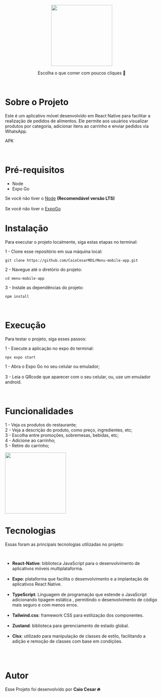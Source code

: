 
<p align="center">
  
  <img src="https://github.com/CaioCesarMDS/Menu-mobile-app/assets/144278631/8ff27b6e-cdf5-421a-90ed-4b38de865960" width="200">
</p>

<p align="center">Escolha o que comer com poucos cliques 🍔</p>

<br>

<h1>Sobre o Projeto</h1>
<p>
  Este é um aplicativo móvel desenvolvido em React Native para facilitar a realização de pedidos de alimentos. Ele permite aos usuários visualizar produtos por categoria, adicionar itens ao carrinho e enviar pedidos via WhatsApp.
</p>

<p align="right>
  
  Aqui está disponível o aplicativo em APK para dispositivos androids. ➡ [APK](https://drive.google.com/drive/u/0/folders/1Zj6KeuoE2DJbdMidXuRtvBfnqW02xQ92)
</p>
  

<br>

<h1>Pré-requisitos</h1>
<ul>
    <li>Node</li>
    <li>Expo Go</li> 
</ul>
</p>

Se você não tiver o [Node](https://nodejs.org/en) <strong>(Recomendável versão LTS)</strong> <br><br>
Se você não tiver o [ExpoGo](https://play.google.com/store/apps/details?id=host.exp.exponent&hl=pt_BR&gl=US&pli=1) 
<br>

<h1>Instalação</h1>
<p>Para executar o projeto localmente, siga estas etapas no terminal:</p>

1 - Clone esse repositório em sua máquina local:

```
git clone https://github.com/CaioCesarMDS/Menu-mobile-app.git
```

2 - Navegue até o diretório do projeto:

```
cd menu-mobile-app
```

3 - Instale as dependências do projeto:

```
npm install
```

<br>

<h1>Execução</h1>
<p>Para testar o projeto, siga esses passos:</p>

1 - Execute a aplicação no expo do terminal:

```
npx expo start
```
1 - Abra o Expo Go no seu celular ou emulador;
<br>
<br>
3 - Leia o QRcode que aparecer com o seu celular, ou, use um emulador android.



<br>

<h1>Funcionalidades</h1>
<p>
  1 - Veja os produtos do restaurante; <br>
  2 - Veja a descrição do produto, como preço, ingredientes, etc;<br>
  3 - Escolha entre promoções, sobremesas, bebidas, etc;<br>
  4 - Adicione ao carrinho;<br>
  5 - Retire do carrinho;<br>
</p>

<img src="https://github.com/CaioCesarMDS/Menu-mobile-app/assets/144278631/30b22c64-d1f2-4019-a0da-13ba7054ca28"  width="200">

<br>

<h1>Tecnologias</h1>
<p>Essas foram as principais tecnologias utilizadas no projeto:</p>

 <br>

<ul>
    <li><strong>React-Native</strong>: biblioteca JavaScript para o desenvolvimento de aplicativos móveis multiplataforma.</li>
    <br>
    <li><strong>Expo</strong>: plataforma que facilita o desenvolvimento e a implantação de aplicativos React Native.</li>
    <br>
    <li><strong>TypeScript</strong>: Linguagem de programação que estende o JavaScript adicionando tipagem estática , permitindo o desenvolvimento de código mais seguro e com menos erros.</li>
    <br>
    <li><strong>Tailwind.css</strong>: framework CSS para estilização dos componentes.</li>
    <br>
    <li><strong>Zustand</strong>: biblioteca para gerenciamento de estado global.</li>
    <br>
    <li><strong>Clsx</strong>:  utilizado para manipulação de classes de estilo, facilitando a adição e remoção de classes com base em condições.</li>
    <br>
</ul>

<br>

<h1>Autor</h1>
<p>Esse Projeto foi desenvolvido por <strong>Caio Cesar 🔥</strong></p>
<br>

